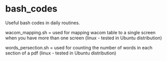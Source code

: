 # bash_codes
Useful bash codes in daily routines.

wacom_mapping.sh = used for mapping wacom table to a single screen when you have more than one screen (linux - tested in Ubuntu distribution)

words_persection.sh = used for counting the number of words in each section of a pdf (linux - tested in Ubuntu distribution)
